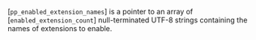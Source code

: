 [`pp_enabled_extension_names`] is a pointer to an array of
[`enabled_extension_count`] null-terminated UTF-8 strings containing the
names of extensions to enable.